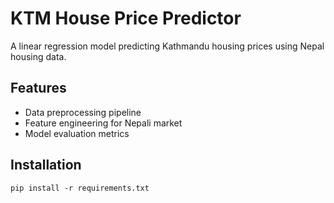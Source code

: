 # KTM House Price Predictor

A linear regression model predicting Kathmandu housing prices using Nepal
housing data.

## Features
- Data preprocessing pipeline
- Feature engineering for Nepali market
- Model evaluation metrics

## Installation
`pip install -r requirements.txt`
